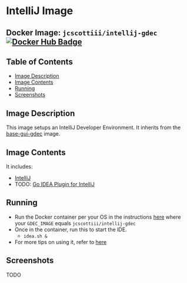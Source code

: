 # IntelliJ Image

## Docker Image: `jcscottiii/intellij-gdec` [![Docker Hub Badge](https://img.shields.io/badge/Docker-Hub%20Hosted-blue.svg)](https://hub.docker.com/r/jcscottiii/intellij-gdec/)

## Table of Contents
- [Image Description](#image-description)
- [Image Contents](#image-contents)
- [Running](#running)
- [Screenshots](#screenshots)

## Image Description
This image setups an IntelliJ Developer Environment. It inherits from the [base-gui-gdec](../base/gui/README.md) image. 

## Image Contents
It includes:
- [IntelliJ](https://www.jetbrains.com/idea/)
- TODO: [Go IDEA Plugin for IntelliJ](https://github.com/go-lang-plugin-org/go-lang-idea-plugin)

## Running
- Run the Docker container per your OS in the instructions [here](../base/gui/README.md#running) where your `GDEC_IMAGE` equals `jcscottiii/intellij-gdec`
- Once in the container, run this to start the IDE.
  - `idea.sh &`
- For more tips on using it, refer to [here](https://github.com/go-lang-plugin-org/go-lang-idea-plugin/wiki/Documentation)

## Screenshots
TODO
